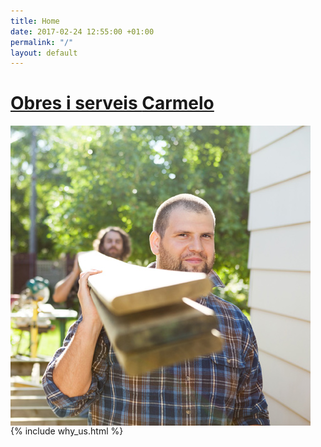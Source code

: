 ```yaml
---
title: Home
date: 2017-02-24 12:55:00 +01:00
permalink: "/"
layout: default
---
```


<div class="header-container">
    <div class="vertical-align-table column-1-1">
    <div class="header clearfix">
        <div class="logo vertical-align-cell">
        <h1>
            <a href="/" class="logo" title="Renovate">Obres i serveis <span>Carmelo</span></a>
        </h1>
        </div>
        <div class="menu-container clearfix vertical-align-cell">
        </div>
    </div>
    </div>
</div>


<div class="row margin-top-70">
    <div class="column column-1-2 align-center re-preload">
    <div class="image-wrapper">
        <img src="/assets/images/samples/480x480/image_10.jpg" alt="" class="radius" style="display: block;">
    </div>
    </div>
    {% include why_us.html %}
</div>